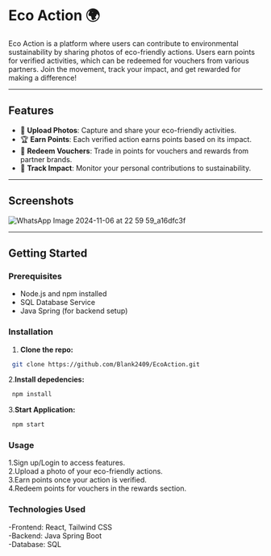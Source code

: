 # Eco Action 🌍

Eco Action is a platform where users can contribute to environmental sustainability by sharing photos of eco-friendly actions. Users earn points for verified activities, which can be redeemed for vouchers from various partners. Join the movement, track your impact, and get rewarded for making a difference!

---

## Features

- 📸 **Upload Photos**: Capture and share your eco-friendly activities.
- 🏆 **Earn Points**: Each verified action earns points based on its impact.
- 🎁 **Redeem Vouchers**: Trade in points for vouchers and rewards from partner brands.
- 🌱 **Track Impact**: Monitor your personal contributions to sustainability.

---

## Screenshots

![WhatsApp Image 2024-11-06 at 22 59 59_a16dfc3f](https://github.com/user-attachments/assets/ae323b48-cc37-474c-81e0-5082e941b771)


---

## Getting Started

### Prerequisites

- Node.js and npm installed
- SQL Database Service
- Java Spring (for backend setup)

### Installation

1. **Clone the repo:**
```bash
 git clone https://github.com/Blank2409/EcoAction.git
 ```
2.**Install depedencies:**
 ```bash
  npm install
 ```
3.**Start Application:**
 ```bash
  npm start
 ```

### Usage
1.Sign up/Login to access features.                                                                      
2.Upload a photo of your eco-friendly actions.                                                                          
3.Earn points once your action is verified.                                                          
4.Redeem points for vouchers in the rewards section.                                                                     

### Technologies Used
-Frontend: React, Tailwind CSS                                                                              
-Backend: Java Spring Boot                                                                                                                                           
-Database: SQL                                                                                                      
 


